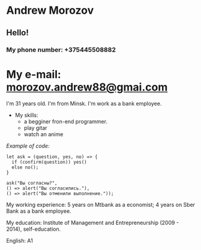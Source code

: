 # Andrew Morozov

## Hello!

### My phone number: +375445508882

My e-mail: morozov.andrew88@gmai.com
====
I'm 31 years old. I'm from Minsk.
I'm work as a bank employee. 

* My skills: 
    + a begginer fron-end programmer.
    + play gitar
    + watch an anime

*Example of code:*


```
let ask = (question, yes, no) => {
  if (confirm(question)) yes()
  else no(); 
} 

ask("Вы согласны?",
() => alert("Вы согласились."),
() => alert("Вы отменили выполнение.")); 
```


My working experience: 5 years on Mtbank as a economist; 4 years on Sber Bank as a bank employee.

My education: Institute of Management and Entrepreneurship (2009 - 2014), self-education.

English: A1